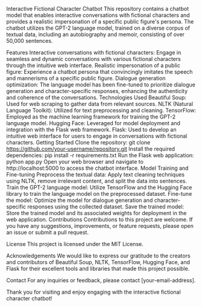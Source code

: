 Interactive Fictional Character Chatbot
This repository contains a chatbot model that enables interactive conversations with fictional characters and provides a realistic impersonation of a specific public figure's persona. The chatbot utilizes the GPT-2 language model, trained on a diverse corpus of textual data, including an autobiography and memoir, consisting of over 50,000 sentences.

Features
Interactive conversations with fictional characters: Engage in seamless and dynamic conversations with various fictional characters through the intuitive web interface.
Realistic impersonation of a public figure: Experience a chatbot persona that convincingly imitates the speech and mannerisms of a specific public figure.
Dialogue generation optimization: The language model has been fine-tuned to prioritize dialogue generation and character-specific responses, enhancing the authenticity and coherence of the conversations.
Technologies Used
Beautiful Soup: Used for web scraping to gather data from relevant sources.
NLTK (Natural Language Toolkit): Utilized for text preprocessing and cleaning.
TensorFlow: Employed as the machine learning framework for training the GPT-2 language model.
Hugging Face: Leveraged for model deployment and integration with the Flask web framework.
Flask: Used to develop an intuitive web interface for users to engage in conversations with fictional characters.
Getting Started
Clone the repository: git clone https://github.com/your-username/repository.git
Install the required dependencies: pip install -r requirements.txt
Run the Flask web application: python app.py
Open your web browser and navigate to http://localhost:5000 to access the chatbot interface.
Model Training and Fine-tuning
Preprocess the textual data: Apply text cleaning techniques using NLTK, remove irrelevant content, and split the data into sentences.
Train the GPT-2 language model: Utilize TensorFlow and the Hugging Face library to train the language model on the preprocessed dataset.
Fine-tune the model: Optimize the model for dialogue generation and character-specific responses using the collected dataset.
Save the trained model: Store the trained model and its associated weights for deployment in the web application.
Contributions
Contributions to this project are welcome. If you have any suggestions, improvements, or feature requests, please open an issue or submit a pull request.

License
This project is licensed under the MIT License.

Acknowledgements
We would like to express our gratitude to the creators and contributors of Beautiful Soup, NLTK, TensorFlow, Hugging Face, and Flask for their excellent tools and libraries that made this project possible.

Contact
For any inquiries or feedback, please contact [your-email-address].

Thank you for visiting and enjoy engaging with the interactive fictional character chatbot!
